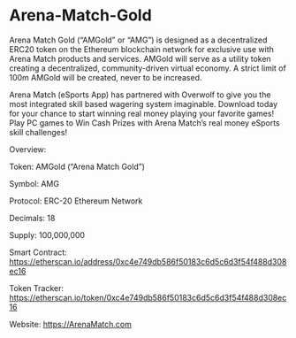 # Arena-Match-Gold
Arena Match Gold (“AMGold” or “AMG”) is designed as a decentralized ERC20 token on the Ethereum blockchain network for exclusive use with Arena Match products and services. AMGold will serve as a utility token creating a decentralized, community-driven virtual economy. A strict limit of 100m AMGold will be created, never to be increased.

Arena Match (eSports App) has partnered with Overwolf to give you the most integrated skill based wagering system imaginable. Download today for your chance to start winning real money playing your favorite games! Play PC games to Win Cash Prizes with Arena Match’s real money eSports skill challenges!

Overview: 

Token: AMGold (“Arena Match Gold”)

Symbol: AMG

Protocol: ERC-20 Ethereum Network

Decimals: 18

Supply: 100,000,000

Smart Contract: https://etherscan.io/address/0xc4e749db586f50183c6d5c6d3f54f488d308ec16 

Token Tracker: https://etherscan.io/token/0xc4e749db586f50183c6d5c6d3f54f488d308ec16

Website: https://ArenaMatch.com
